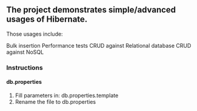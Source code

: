 ## The project demonstrates simple/advanced usages of Hibernate. ##

Those usages include:

Bulk insertion
Performance tests
CRUD against Relational database
CRUD against NoSQL

### Instructions ###
#### db.properties ####
1. Fill parameters in: db.properties.template 
2. Rename the file to db.properties

